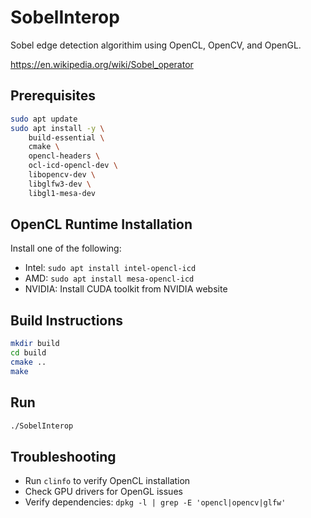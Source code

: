 # SobelInterop

Sobel edge detection algorithim using OpenCL, OpenCV, and OpenGL.

https://en.wikipedia.org/wiki/Sobel_operator

## Prerequisites

```bash
sudo apt update
sudo apt install -y \
    build-essential \
    cmake \
    opencl-headers \
    ocl-icd-opencl-dev \
    libopencv-dev \
    libglfw3-dev \
    libgl1-mesa-dev
```

## OpenCL Runtime Installation

Install one of the following:
- Intel: `sudo apt install intel-opencl-icd`
- AMD: `sudo apt install mesa-opencl-icd`
- NVIDIA: Install CUDA toolkit from NVIDIA website

## Build Instructions

```bash
mkdir build
cd build
cmake ..
make
```

## Run

```bash
./SobelInterop
```

## Troubleshooting

- Run `clinfo` to verify OpenCL installation
- Check GPU drivers for OpenGL issues
- Verify dependencies: `dpkg -l | grep -E 'opencl|opencv|glfw'`
